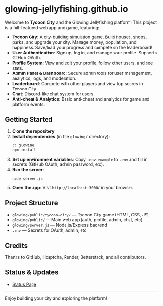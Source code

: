 
# glowing-jellyfishing.github.io

Welcome to **Tycoon City** and the Glowing Jellyfishing platform! This project is a full-featured web app and game, featuring:

- **Tycoon City**: A city-building simulation game. Build houses, shops, parks, and upgrade your city. Manage money, population, and happiness. Save/load your progress and compete on the leaderboard!
- **User Authentication**: Sign up, log in, and manage your profile. Supports GitHub OAuth.
- **Profile System**: View and edit your profile, follow other users, and see stats.
- **Admin Panel & Dashboard**: Secure admin tools for user management, analytics, logs, and moderation.
- **Leaderboard**: Compete with other players and view top scores in Tycoon City.
- **Chat**: Discord-like chat system for users.
- **Anti-cheat & Analytics**: Basic anti-cheat and analytics for game and platform events.

## Getting Started

1. **Clone the repository**
2. **Install dependencies** (in the `glowing/` directory):
   ```bash
   cd glowing
   npm install
   ```
3. **Set up environment variables**: Copy `.env.example` to `.env` and fill in secrets (GitHub OAuth, admin password, etc).
4. **Run the server**:
   ```bash
   node server.js
   ```
5. **Open the app**: Visit `http://localhost:3000/` in your browser.

## Project Structure

- `glowing/public/tycoon-city/` — Tycoon City game (HTML, CSS, JS)
- `glowing/public/` — Main web app (auth, profile, admin, chat, etc)
- `glowing/server.js` — Node.js/Express backend
- `.env` — Secrets for OAuth, admin, etc

## Credits

Thanks to GitHub, Hcaptcha, Render, Betterstack, and all contributors.

## Status & Updates

- [Status Page](https://glowing-jellyfishing.betteruptime.com/)

---
Enjoy building your city and exploring the platform!
